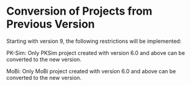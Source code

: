 # Conversion of Projects from Previous Version

Starting with version 9, the following restrictions will be implemented:

PK-Sim: Only PKSim project created with version 6.0 and above can be converted to the new version.

MoBi: Only MoBi project created with version 6.0 and above can be converted to the new version.

